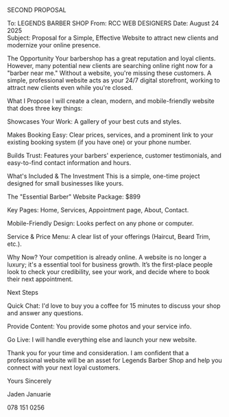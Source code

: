 SECOND PROPOSAL 

 

To: LEGENDS BARBER SHOP 
From: RCC WEB DESIGNERS 
Date: August 24 2025  
Subject: Proposal for a Simple, Effective Website to attract new clients and modernize your online presence. 

 

The Opportunity 
Your barbershop has a great reputation and loyal clients. However, many potential new clients are searching online right now for a "barber near me." Without a website, you're missing these customers. A simple, professional website acts as your 24/7 digital storefront, working to attract new clients even while you're closed. 

 

 What I Propose 
I will create a clean, modern, and mobile-friendly website that does three key things: 

Showcases Your Work: A gallery of your best cuts and styles. 

Makes Booking Easy: Clear prices, services, and a prominent link to your existing booking system (if you have one) or your phone number. 

Builds Trust: Features your barbers' experience, customer testimonials, and easy-to-find contact information and hours. 

 

What's Included & The Investment 
This is a simple, one-time project designed for small businesses like yours. 

The "Essential Barber" Website Package: $899 

  Key Pages: Home, Services, Appointment page, About, Contact. 

 Mobile-Friendly Design: Looks perfect on any phone or computer. 

 Service & Price Menu: A clear list of your offerings (Haircut, Beard Trim, etc.). 

 

Why Now? 
Your competition is already online. A website is no longer a luxury; it's a essential tool for business growth. It’s the first-place people look to check your credibility, see your work, and decide where to book their next appointment. 

 

Next Steps 

Quick Chat: I'd love to buy you a coffee for 15 minutes to discuss your shop and answer any questions. 

Provide Content: You provide some photos and your service info. 

Go Live: I will handle everything else and launch your new website. 

Thank you for your time and consideration. I am confident that a professional website will be an asset for Legends Barber Shop and help you connect with your next loyal customers. 

 

Yours Sincerely 

Jaden Januarie 

078 151 0256 

 

 

 
